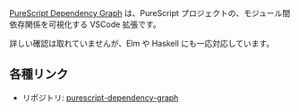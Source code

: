 [PureScript Dependency Graph](https://github.com/yukikurage/purescript-dependency-graph) は、PureScript プロジェクトの、モジュール間依存関係を可視化する VSCode 拡張です。

詳しい確認は取れていませんが、Elm や Haskell にも一応対応しています。

## 各種リンク

- リポジトリ:
  [purescript-dependency-graph](https://github.com/yukikurage/purescript-dependency-graph)
